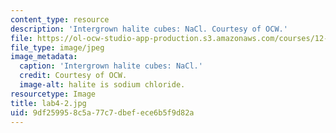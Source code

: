 ```yaml
---
content_type: resource
description: 'Intergrown halite cubes: NaCl. Courtesy of OCW.'
file: https://ol-ocw-studio-app-production.s3.amazonaws.com/courses/12-108-structure-of-earth-materials-fall-2004/9df259958c5a77c7dbefece6b5f9d82a_lab4-2.jpg
file_type: image/jpeg
image_metadata:
  caption: 'Intergrown halite cubes: NaCl.'
  credit: Courtesy of OCW.
  image-alt: halite is sodium chloride.
resourcetype: Image
title: lab4-2.jpg
uid: 9df25995-8c5a-77c7-dbef-ece6b5f9d82a
---
```

